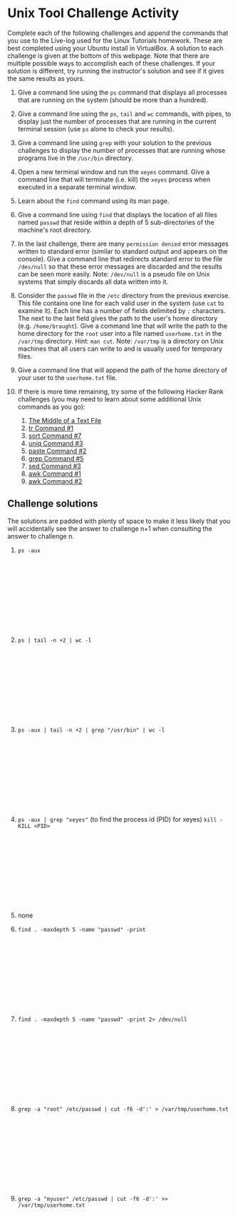 # Unix Tool Challenge Activity

Complete each of the following challenges and append the commands that
you use to the Live-log used for the Linux Tutorials homework. These
are best completed using your Ubuntu install in VirtualBox. A solution
to each challenge is given at the bottom of this webpage. Note that
there are multiple possible ways to accomplish each of these
challenges. If your solution is different, try running the instructor's
solution and see if it gives the same results as yours.

1. Give a command line using the `ps` command that displays all processes that are running on the system (should be more than a hundred).

1. Give a command line using the `ps`, `tail` and `wc` commands, with pipes, to display just the number of processes that are running in the current terminal session (use `ps` alone to check your results).

1. Give a command line using `grep` with your solution to the previous challenges to display the number of processes that are running whose programs live in the `/usr/bin` directory.

1. Open a new terminal window and run the `xeyes` command. Give a command line that will terminate (i.e. kill) the `xeyes` process when executed in a separate terminal window.

1. Learn about the `find` command using its man page.

1. Give a command line using `find` that displays the location of all files named `passwd` that reside within a depth of 5 sub-directories of the machine's root directory.

1. In the last challenge, there are many `permission denied` error messages written to standard error (similar to standard output and appears on the console). Give a command line that redirects standard error to the file `/dev/null` so that these error messages are discarded and the results can be seen more easily. Note: `/dev/null` is a pseudo file on Unix systems that simply discards all data written into it.

1. Consider the `passwd` file in the `/etc` directory from the previous exercise. This file contains one line for each valid user in the system (use `cat` to examine it). Each line has a number of fields delimited by `:` characters. The next to the last field gives the path to the user's home directory (e.g. `/home/braught`). Give a command line that will write the path to the home directory for the `root` user into a file named `userhome.txt` in the `/var/tmp` directory. Hint: `man cut`. Note: `/var/tmp` is a directory on Unix machines that all users can write to and is usually used for temporary files.

1. Give a command line that will append the path of the home directory of your user to the `userhome.txt` file.

1. If there is more time remaining, try some of the following Hacker Rank challenges (you may need to learn about some additional Unix commands as you go):
   1. [The Middle of a Text File](https://www.hackerrank.com/challenges/text-processing-in-linux---the-middle-of-a-text-file)
   1. [tr Command #1](https://www.hackerrank.com/challenges/text-processing-tr-1)
   1. [sort Command #7](https://www.hackerrank.com/challenges/text-processing-sort-7)
   1. [uniq Command #3](https://www.hackerrank.com/challenges/text-processing-in-linux-the-uniq-command-3)
   1. [paste Command #2](https://www.hackerrank.com/challenges/paste-2)
   1. [grep Command #5](https://www.hackerrank.com/challenges/text-processing-in-linux-the-grep-command-5)
   1. [sed Command #3](https://www.hackerrank.com/challenges/text-processing-in-linux-the-sed-command-3)
   1. [awk Command #1](https://www.hackerrank.com/challenges/awk-1)
   1. [awk Command #2](https://www.hackerrank.com/challenges/awk-2)


## Challenge solutions

The solutions are padded with plenty of space to make it less likely
that you will accidentally see the answer to challenge n+1 when
consulting the answer to challenge n.

1. `ps -aux` <br><br><br><br><br><br><br><br><br><br><br>

1.  `ps | tail -n +2 | wc -l` <br><br><br><br><br><br><br><br><br><br><br>

1.  `ps -aux | tail -n +2 | grep "/usr/bin" | wc -l` <br><br><br><br><br><br><br><br><br><br><br>

1.  `ps -aux | grep "xeyes"` (to find the process id (PID) for xeyes)
    `kill -KILL <PID>` <br><br><br><br><br><br><br><br><br><br><br>

1.  none

1.  `find . -maxdepth 5 -name "passwd" -print` <br><br><br><br><br><br><br><br><br><br><br>

1.  `find . -maxdepth 5 -name "passwd" -print 2> /dev/null` <br><br><br><br><br><br><br><br><br><br><br>

1.  `grep -a "root" /etc/passwd | cut -f6 -d':' > /var/tmp/userhome.txt` <br><br><br><br><br><br><br><br><br><br><br>

1.  `grep -a "myuser" /etc/passwd | cut -f6 -d':' >> /var/tmp/userhome.txt`

